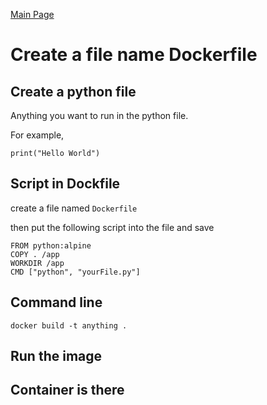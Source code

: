 [Main Page](README.md)

# Create a file name Dockerfile

## Create a python file

Anything you want to run in the python file.

For example,

```
print("Hello World")
```

## Script in Dockfile

create a file named `Dockerfile`

then put the following script into the file and save

```
FROM python:alpine
COPY . /app
WORKDIR /app
CMD ["python", "yourFile.py"]
```

## Command line

```
docker build -t anything .
```

## Run the image

## Container is there
